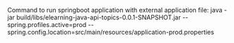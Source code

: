 
Command to run springboot application with external application file:
java -jar build/libs/elearning-java-api-topics-0.0.1-SNAPSHOT.jar --spring.profiles.active=prod --spring.config.location=src/main/resources/application-prod.properties
